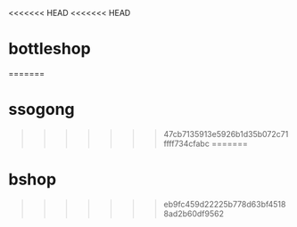 <<<<<<< HEAD
<<<<<<< HEAD
# bottleshop
=======
# ssogong
>>>>>>> 47cb7135913e5926b1d35b072c71ffff734cfabc
=======
# bshop
>>>>>>> eb9fc459d22225b778d63bf45188ad2b60df9562
